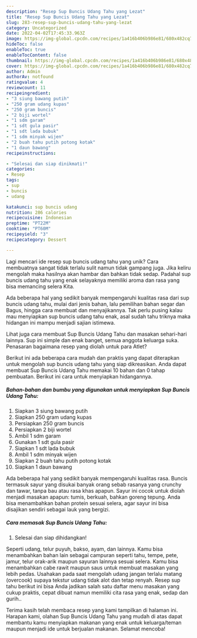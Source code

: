 ```yaml
---
description: "Resep Sup Buncis Udang Tahu yang Lezat"
title: "Resep Sup Buncis Udang Tahu yang Lezat"
slug: 283-resep-sup-buncis-udang-tahu-yang-lezat
category: Uncategorized
date: 2022-04-02T17:45:33.963Z
image: https://img-global.cpcdn.com/recipes/1a416b406b986e81/680x482cq70/sup-buncis-udang-tahu-foto-resep-utama.jpg
hideToc: false
enableToc: true
enableTocContent: false
thumbnail: https://img-global.cpcdn.com/recipes/1a416b406b986e81/680x482cq70/sup-buncis-udang-tahu-foto-resep-utama.jpg
cover: https://img-global.cpcdn.com/recipes/1a416b406b986e81/680x482cq70/sup-buncis-udang-tahu-foto-resep-utama.jpg
author: Admin
authorAv: notfound
ratingvalue: 4
reviewcount: 11
recipeingredient:
- "3 siung bawang putih"
- "250 gram udang kupas"
- "250 gram buncis"
- "2 biji wortel"
- "1 sdm garam"
- "1 sdt gula pasir"
- "1 sdt lada bubuk"
- "1 sdm minyak wijen"
- "2 buah tahu putih potong kotak"
- "1 daun bawang"
recipeinstructions:

- "Selesai dan siap dinikmati!"
categories:
- Resep
tags:
- sup
- buncis
- udang

katakunci: sup buncis udang 
nutrition: 286 calories
recipecuisine: Indonesian
preptime: "PT22M"
cooktime: "PT60M"
recipeyield: "3"
recipecategory: Dessert

---
```





Lagi mencari ide resep sup buncis udang tahu yang unik? Cara membuatnya sangat tidak terlalu sulit namun tidak gampang juga. Jika keliru mengolah maka hasilnya akan hambar dan bahkan tidak sedap. Padahal sup buncis udang tahu yang enak selayaknya memiliki aroma dan rasa yang bisa memancing selera Kita.





Ada beberapa hal yang sedikit banyak mempengaruhi kualitas rasa dari sup buncis udang tahu, mulai dari jenis bahan, lalu pemilihan bahan segar dan Bagus, hingga cara membuat dan menyajikannya. Tak perlu pusing kalau mau menyiapkan sup buncis udang tahu enak,      asal sudah tahu triknya maka hidangan ini mampu menjadi sajian istimewa.














Lihat juga cara membuat Sup Buncis Udang Tahu dan masakan sehari-hari lainnya. Sup ini simple dan enak banget, semua anggota keluarga suka. Penasaran bagaimana resep yang diolah untuk para Atlet?






Berikut ini ada beberapa cara mudah dan praktis yang dapat diterapkan untuk mengolah sup buncis udang tahu yang siap dikreasikan. Anda dapat membuat Sup Buncis Udang Tahu memakai 10 bahan dan 0 tahap pembuatan. Berikut ini cara untuk menyiapkan hidangannya.

<!--inarticleads1-->

##### Bahan-bahan dan bumbu yang digunakan untuk menyiapkan Sup Buncis Udang Tahu:

1. Siapkan 3 siung bawang putih
1. Siapkan 250 gram udang kupas
1. Persiapkan 250 gram buncis
1. Persiapkan 2 biji wortel
1. Ambil 1 sdm garam
1. Gunakan 1 sdt gula pasir
1. Siapkan 1 sdt lada bubuk
1. Ambil 1 sdm minyak wijen
1. Siapkan 2 buah tahu putih potong kotak
1. Siapkan 1 daun bawang


Ada beberapa hal yang sedikit banyak mempengaruhi kualitas rasa. Buncis termasuk sayur yang disukai banyak orang sebab rasanya yang crunchy dan tawar, tanpa bau atau rasa khas apapun. Sayur ini cocok untuk diolah menjadi masakan apapun: tumis, berkuah, bahkan goreng tepung. Anda bisa menambahkan bahan protein sesuai selera, agar sayur ini bisa disajikan sendiri sebagai lauk yang bergizi. 

<!--inarticleads2-->

##### Cara memasak Sup Buncis Udang Tahu:


1. Selesai dan siap dihidangkan!

Seperti udang, telur puyuh, bakso, ayam, dan lainnya. Kamu bisa menambahkan bahan lain sebagai campuran seperti tahu, tempe, pete, jamur, telur orak-arik maupun sayuran lainnya sesuai selera. Kamu bisa menambahkan cabe rawit maupun saus untuk membuat masakan yang lebih pedas. Usahakan pada saat mengolah udang jangan terlalu matang (overcook) supaya tekstur udang tidak alot dan tetap renyah. Resep sup tahu berikut ini bisa Anda jadikan salah satu daftar menu masakan yang cukup praktis, cepat dibuat namun memiliki cita rasa yang enak, sedap dan gurih.. 

Terima kasih telah membaca resep yang kami tampilkan di halaman ini. Harapan kami, olahan Sup Buncis Udang Tahu yang mudah di atas dapat membantu kamu menyiapkan makanan yang enak untuk keluarga/teman maupun menjadi ide untuk berjualan makanan. Selamat mencoba!
